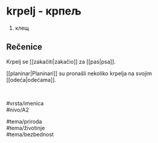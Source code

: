 # krpelj - крпељ

1. клещ  

## Rečenice

Krpelj se [[zakačiti|zakačio]] za [[pas|psa]].  

[[planinar|Planinari]] su pronašli nekoliko krpelja na svojim [[odeća|odećama]].  

<br>

#vrsta/imenica  
#nivo/A2  

#tema/priroda  
#tema/životinje  
#tema/bezbednost  

